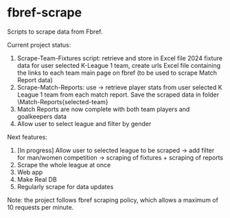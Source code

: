 # fbref-scrape

Scripts to scrape data from Fbref. 

Current project status:
1) Scrape-Team-Fixtures script: retrieve and store in Excel file 2024 fixture data for user selected K-League 1 team, create urls Excel file containing the links to each team main page on fbref (to be used to scrape Match Report data)
2) Scrape-Match-Reports: use -> retrieve player stats from user selected K League 1 team from each match report. Save the scraped data in folder \Match-Reports\{selected-team}
3) Match Reports are now complete with both team players and goalkeepers data
4) Allow user to select league and filter by gender

Next features: 
1) [In progress] Allow user to selected league to be scraped -> add filter for man/women competition -> scraping of fixtures + scraping of reports 
2) Scrape the whole league at once
3) Web app
4) Make Real DB
5) Regularly scrape for data updates

Note: the project follows fbref scraping policy, which allows a maximum of 10 requests per minute.
